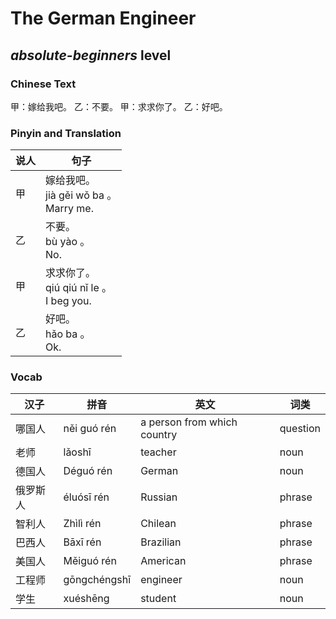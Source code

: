# The German Engineer
## *absolute-beginners* level

### Chinese Text
甲：嫁给我吧。
乙：不要。
甲：求求你了。
乙：好吧。

### Pinyin and Translation
|说人|句子|
|----|----|
|甲|嫁给我吧。<br />jià gěi wǒ ba 。<br />Marry me.|
|乙|不要。<br />bù yào 。<br />No.|
|甲|求求你了。<br />qiú qiú nǐ le 。<br />I beg you.|
|乙|好吧。<br />hǎo ba 。<br />Ok.|
### Vocab
|汉子|拼音|英文|词类|
|----|----|----|----|
|哪国人|něi guó rén|a person from which country|question|
|老师|lǎoshī|teacher|noun|
|德国人|Déguó rén|German|noun|
|俄罗斯人|éluósī rén|Russian|phrase|
|智利人|Zhìlì rén|Chilean|phrase|
|巴西人|Bāxī rén|Brazilian|phrase|
|美国人|Měiguó rén|American|phrase|
|工程师|gōngchéngshī|engineer|noun|
|学生|xuéshēng|student|noun|